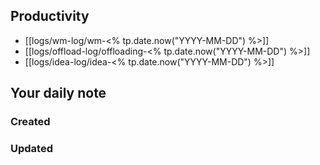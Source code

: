 ## Productivity
- [[logs/wm-log/wm-<% tp.date.now("YYYY-MM-DD") %>]]
- [[logs/offload-log/offloading-<% tp.date.now("YYYY-MM-DD") %>]]
- [[logs/idea-log/idea-<% tp.date.now("YYYY-MM-DD") %>]]
## Your daily note
### Created
### Updated